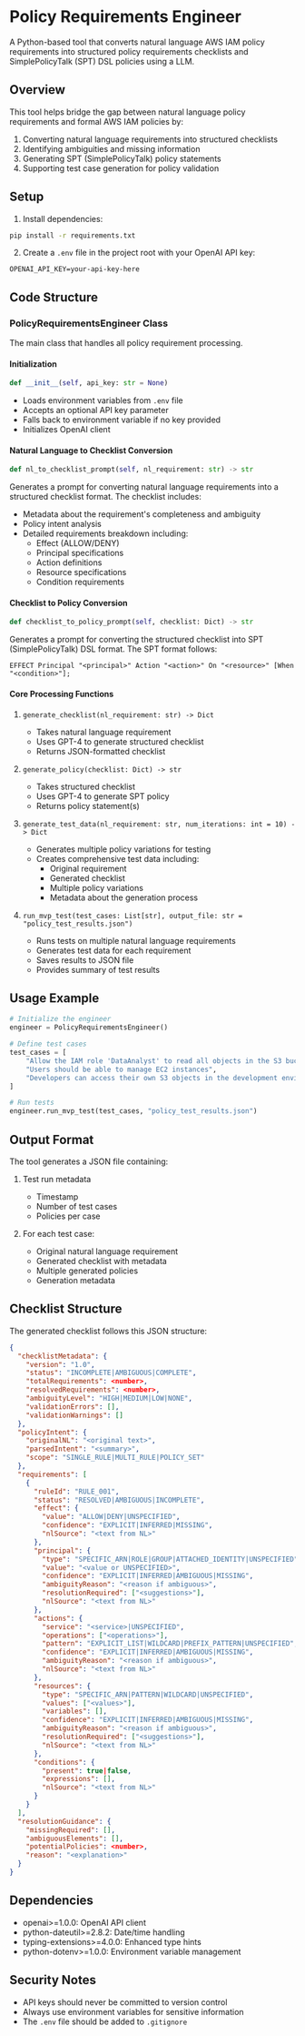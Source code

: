 # Policy Requirements Engineer

A Python-based tool that converts natural language AWS IAM policy requirements into structured policy requirements checklists and SimplePolicyTalk (SPT) DSL policies using a LLM.

## Overview

This tool helps bridge the gap between natural language policy requirements and formal AWS IAM policies by:
1. Converting natural language requirements into structured checklists
2. Identifying ambiguities and missing information
3. Generating SPT (SimplePolicyTalk) policy statements
4. Supporting test case generation for policy validation

## Setup

1. Install dependencies:
```bash
pip install -r requirements.txt
```

2. Create a `.env` file in the project root with your OpenAI API key:
```
OPENAI_API_KEY=your-api-key-here
```

## Code Structure

### PolicyRequirementsEngineer Class

The main class that handles all policy requirement processing.

#### Initialization
```python
def __init__(self, api_key: str = None)
```
- Loads environment variables from `.env` file
- Accepts an optional API key parameter
- Falls back to environment variable if no key provided
- Initializes OpenAI client

#### Natural Language to Checklist Conversion
```python
def nl_to_checklist_prompt(self, nl_requirement: str) -> str
```
Generates a prompt for converting natural language requirements into a structured checklist format. The checklist includes:
- Metadata about the requirement's completeness and ambiguity
- Policy intent analysis
- Detailed requirements breakdown including:
  - Effect (ALLOW/DENY)
  - Principal specifications
  - Action definitions
  - Resource specifications
  - Condition requirements

#### Checklist to Policy Conversion
```python
def checklist_to_policy_prompt(self, checklist: Dict) -> str
```
Generates a prompt for converting the structured checklist into SPT (SimplePolicyTalk) DSL format. The SPT format follows:
```
EFFECT Principal "<principal>" Action "<action>" On "<resource>" [When "<condition>"];
```

#### Core Processing Functions

1. `generate_checklist(nl_requirement: str) -> Dict`
   - Takes natural language requirement
   - Uses GPT-4 to generate structured checklist
   - Returns JSON-formatted checklist

2. `generate_policy(checklist: Dict) -> str`
   - Takes structured checklist
   - Uses GPT-4 to generate SPT policy
   - Returns policy statement(s)

3. `generate_test_data(nl_requirement: str, num_iterations: int = 10) -> Dict`
   - Generates multiple policy variations for testing
   - Creates comprehensive test data including:
     - Original requirement
     - Generated checklist
     - Multiple policy variations
     - Metadata about the generation process

4. `run_mvp_test(test_cases: List[str], output_file: str = "policy_test_results.json")`
   - Runs tests on multiple natural language requirements
   - Generates test data for each requirement
   - Saves results to JSON file
   - Provides summary of test results

## Usage Example

```python
# Initialize the engineer
engineer = PolicyRequirementsEngineer()

# Define test cases
test_cases = [
    "Allow the IAM role 'DataAnalyst' to read all objects in the S3 bucket 'analytics-reports' between 9 AM and 5 PM EST on weekdays",
    "Users should be able to manage EC2 instances",
    "Developers can access their own S3 objects in the development environment"
]

# Run tests
engineer.run_mvp_test(test_cases, "policy_test_results.json")
```

## Output Format

The tool generates a JSON file containing:
1. Test run metadata
   - Timestamp
   - Number of test cases
   - Policies per case

2. For each test case:
   - Original natural language requirement
   - Generated checklist with metadata
   - Multiple generated policies
   - Generation metadata

## Checklist Structure

The generated checklist follows this JSON structure:
```json
{
  "checklistMetadata": {
    "version": "1.0",
    "status": "INCOMPLETE|AMBIGUOUS|COMPLETE",
    "totalRequirements": <number>,
    "resolvedRequirements": <number>,
    "ambiguityLevel": "HIGH|MEDIUM|LOW|NONE",
    "validationErrors": [],
    "validationWarnings": []
  },
  "policyIntent": {
    "originalNL": "<original text>",
    "parsedIntent": "<summary>",
    "scope": "SINGLE_RULE|MULTI_RULE|POLICY_SET"
  },
  "requirements": [
    {
      "ruleId": "RULE_001",
      "status": "RESOLVED|AMBIGUOUS|INCOMPLETE",
      "effect": {
        "value": "ALLOW|DENY|UNSPECIFIED",
        "confidence": "EXPLICIT|INFERRED|MISSING",
        "nlSource": "<text from NL>"
      },
      "principal": {
        "type": "SPECIFIC_ARN|ROLE|GROUP|ATTACHED_IDENTITY|UNSPECIFIED",
        "value": "<value or UNSPECIFIED>",
        "confidence": "EXPLICIT|INFERRED|AMBIGUOUS|MISSING",
        "ambiguityReason": "<reason if ambiguous>",
        "resolutionRequired": ["<suggestions>"],
        "nlSource": "<text from NL>"
      },
      "actions": {
        "service": "<service>|UNSPECIFIED",
        "operations": ["<operations>"],
        "pattern": "EXPLICIT_LIST|WILDCARD|PREFIX_PATTERN|UNSPECIFIED",
        "confidence": "EXPLICIT|INFERRED|AMBIGUOUS|MISSING",
        "ambiguityReason": "<reason if ambiguous>",
        "nlSource": "<text from NL>"
      },
      "resources": {
        "type": "SPECIFIC_ARN|PATTERN|WILDCARD|UNSPECIFIED",
        "values": ["<values>"],
        "variables": [],
        "confidence": "EXPLICIT|INFERRED|AMBIGUOUS|MISSING",
        "ambiguityReason": "<reason if ambiguous>",
        "resolutionRequired": ["<suggestions>"],
        "nlSource": "<text from NL>"
      },
      "conditions": {
        "present": true|false,
        "expressions": [],
        "nlSource": "<text from NL>"
      }
    }
  ],
  "resolutionGuidance": {
    "missingRequired": [],
    "ambiguousElements": [],
    "potentialPolicies": <number>,
    "reason": "<explanation>"
  }
}
```

## Dependencies

- openai>=1.0.0: OpenAI API client
- python-dateutil>=2.8.2: Date/time handling
- typing-extensions>=4.0.0: Enhanced type hints
- python-dotenv>=1.0.0: Environment variable management

## Security Notes

- API keys should never be committed to version control
- Always use environment variables for sensitive information
- The `.env` file should be added to `.gitignore` 
